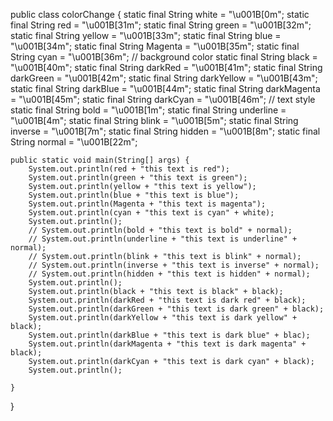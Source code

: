 public class colorChange {
    static final String white = "\u001B[0m";
    static final String red = "\u001B[31m";
    static final String green = "\u001B[32m";
    static final String yellow = "\u001B[33m";
    static final String blue = "\u001B[34m";
    static final String Magenta = "\u001B[35m";
    static final String cyan = "\u001B[36m";
    // background color
    static final String black = "\u001B[40m";
    static final String darkRed = "\u001B[41m";
    static final String darkGreen = "\u001B[42m";
    static final String darkYellow = "\u001B[43m";
    static final String darkBlue = "\u001B[44m";
    static final String darkMagenta = "\u001B[45m";
    static final String darkCyan = "\u001B[46m";
    // text style
    static final String bold = "\u001B[1m";
    static final String underline = "\u001B[4m";
    static final String blink = "\u001B[5m";
    static final String inverse = "\u001B[7m";
    static final String hidden = "\u001B[8m";
    static final String normal = "\u001B[22m";

    public static void main(String[] args) {
        System.out.println(red + "this text is red");
        System.out.println(green + "this text is green");
        System.out.println(yellow + "this text is yellow");
        System.out.println(blue + "this text is blue");
        System.out.println(Magenta + "this text is magenta");
        System.out.println(cyan + "this text is cyan" + white);
        System.out.println();
        // System.out.println(bold + "this text is bold" + normal);
        // System.out.println(underline + "this text is underline" + normal);
        // System.out.println(blink + "this text is blink" + normal);
        // System.out.println(inverse + "this text is inverse" + normal);
        // System.out.println(hidden + "this text is hidden" + normal);
        System.out.println();
        System.out.println(black + "this text is black" + black);
        System.out.println(darkRed + "this text is dark red" + black);
        System.out.println(darkGreen + "this text is dark green" + black);
        System.out.println(darkYellow + "this text is dark yellow" + black);
        System.out.println(darkBlue + "this text is dark blue" + blac);
        System.out.println(darkMagenta + "this text is dark magenta" + black);
        System.out.println(darkCyan + "this text is dark cyan" + black);
        System.out.println();

    }
}
